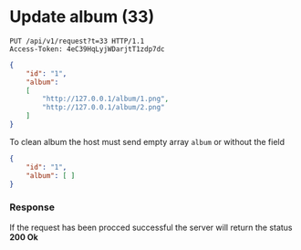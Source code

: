 # Update album (33)

````
PUT /api/v1/request?t=33 HTTP/1.1
Access-Token: 4eC39HqLyjWDarjtT1zdp7dc
````
````json
{
    "id": "1",
    "album":
    [
        "http://127.0.0.1/album/1.png",
        "http://127.0.0.1/album/2.png"
    ]
}
````

To clean album the host must send empty array `album` or without the field
````json
{
    "id": "1",
    "album": [ ]
}
````

### Response
If the request has been procced successful the server will return the status **200 Ok**